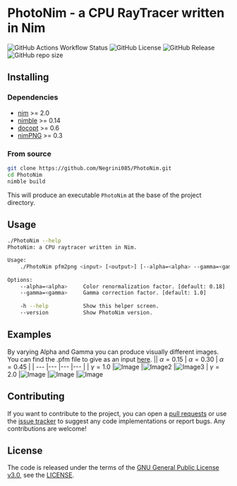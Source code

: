 # PhotoNim - a CPU RayTracer written in Nim
![GitHub Actions Workflow Status](https://img.shields.io/github/actions/workflow/status/Negrini085/PhotoNim/ci-action.yml)
![GitHub License](https://img.shields.io/github/license/Negrini085/PhotoNim)
![GitHub Release](https://img.shields.io/github/v/release/Negrini085/PhotoNim)
![GitHub repo size](https://img.shields.io/github/repo-size/Negrini085/PhotoNim)

## Installing
### Dependencies
- [nim](https://github.com/nim-lang/Nim) >= 2.0
- [nimble](https://github.com/nim-lang/nimble) >= 0.14
- [docopt](https://github.com/docopt/docopt.nim) >= 0.6
- [nimPNG](https://github.com/jangko/nimPNG) >= 0.3

### From source
```bash
git clone https://github.com/Negrini085/PhotoNim.git
cd PhotoNim
nimble build
```
This will produce an executable `PhotoNim` at the base of the project directory.

## Usage
```bash
./PhotoNim --help
PhotoNim: a CPU raytracer written in Nim.

Usage:
    ./PhotoNim pfm2png <input> [<output>] [--alpha=<alpha> --gamma=<gamma>]
    
Options:
    --alpha=<alpha>     Color renormalization factor. [default: 0.18]
    --gamma=<gamma>     Gamma correction factor. [default: 1.0]
    
    -h --help           Show this helper screen.
    --version           Show PhotoNim version.
```

## Examples
By varying Alpha and Gamma you can produce visually different images. You can find the .pfm file to give as an input [here](https://www.pauldebevec.com/Research/HDR/PFM/).
|| $\alpha = 0.15$ | $\alpha = 0.30$ | $\alpha = 0.45$ |
| --- |--- |--- |--- |
| $\gamma = 1.0$ |![Image](https://github.com/Negrini085/PhotoNim/assets/139368862/047ab8b0-3588-4b8c-84c0-5d74ca29637c) |![Image2](https://github.com/Negrini085/PhotoNim/assets/139368862/f0cd8aef-1b6a-4d6a-9418-2c3a2dac11c0) |![Image3](https://github.com/Negrini085/PhotoNim/assets/139368862/7c836355-cad9-4977-a295-543cd296be1b)
| $\gamma = 2.0$ |![Image](https://github.com/Negrini085/PhotoNim/assets/139368862/c019dee6-f286-4b23-9693-67b169c87deb) |![Image](https://github.com/Negrini085/PhotoNim/assets/139368862/db5cdbf4-c0ea-474c-91bb-154cd80cc990) |![Image](https://github.com/Negrini085/PhotoNim/assets/139368862/b9f21c8e-2d2d-4d5b-a7c9-5e0d3b2e8534)

## Contributing
If you want to contribute to the project, you can open a [pull requests](https://github.com/Negrini085/PhotoNim/pulls) or use the [issue tracker](https://github.com/Negrini085/PhotoNim/issues/) to suggest any code implementations or report bugs. 
Any contributions are welcome! 

## License
The code is released under the terms of the [GNU General Public License v3.0](https://www.gnu.org/licenses/gpl-3.0.html), see the [LICENSE](https://github.com/Negrini085/PhotoNim/blob/master/LICENSE).
